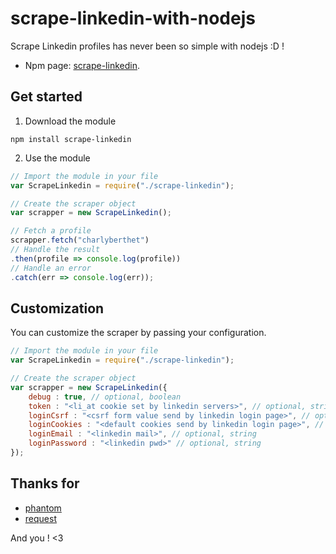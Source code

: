 

# scrape-linkedin-with-nodejs
Scrape Linkedin profiles has never been so simple with nodejs :D !


 * Npm page: [scrape-linkedin](https://github.com/jbt/markdown-editor).

## Get started

1. Download the module
```
npm install scrape-linkedin
```
2. Use the module
```javascript
// Import the module in your file
var ScrapeLinkedin = require("./scrape-linkedin");

// Create the scraper object
var scrapper = new ScrapeLinkedin();

// Fetch a profile
scrapper.fetch("charlyberthet")
// Handle the result
.then(profile => console.log(profile))
// Handle an error
.catch(err => console.log(err));
```


## Customization


You can customize the scraper by passing your configuration. 
```javascript
// Import the module in your file
var ScrapeLinkedin = require("./scrape-linkedin");

// Create the scraper object
var scrapper = new ScrapeLinkedin({
	debug : true, // optional, boolean
    token : "<li_at cookie set by linkedin servers>", // optional, string
    loginCsrf : "<csrf form value send by linkedin login page>", // optional, string
    loginCookies : "<default cookies send by linkedin login page>", // optional, string
    loginEmail : "<linkedin mail>", // optional, string
    loginPassword : "<linkedin pwd>" // optional, string
});

```

## Thanks for

* [phantom](https://github.com/amir20/phantomjs-node)
* [request](https://github.com/request/request)


And you ! <3
